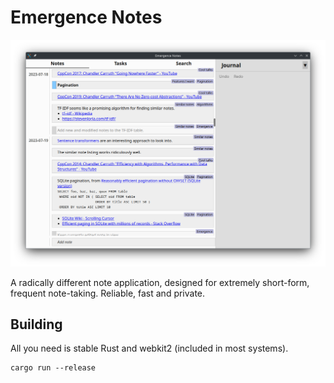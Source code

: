 
# Emergence Notes

![Example](./media/readme_ss.png)

A radically different note application, designed for extremely
short-form, frequent note-taking. Reliable, fast and private.

## Building

All you need is stable Rust and webkit2 (included in most systems).

    cargo run --release

